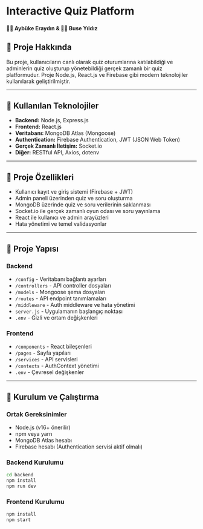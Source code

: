 # Interactive Quiz Platform 
#### 👩‍💻 Aybüke Eraydın & 👩‍💻 Buse Yıldız

## 📌 Proje Hakkında

Bu proje, kullanıcıların canlı olarak quiz oturumlarına katılabildiği ve adminlerin quiz oluşturup yönetebildiği gerçek zamanlı bir quiz platformudur. Proje Node.js, React.js ve Firebase gibi modern teknolojiler kullanılarak geliştirilmiştir.

---

## 🚀 Kullanılan Teknolojiler

- **Backend:** Node.js, Express.js
- **Frontend:** React.js
- **Veritabanı:** MongoDB Atlas (Mongoose)
- **Authentication:** Firebase Authentication, JWT (JSON Web Token)
- **Gerçek Zamanlı İletişim:** Socket.io
- **Diğer:** RESTful API, Axios, dotenv

---

## 🎯 Proje Özellikleri

- Kullanıcı kayıt ve giriş sistemi (Firebase + JWT)
- Admin paneli üzerinden quiz ve soru oluşturma
- MongoDB üzerinde quiz ve soru verilerinin saklanması
- Socket.io ile gerçek zamanlı oyun odası ve soru yayınlama
- React ile kullanıcı ve admin arayüzleri
- Hata yönetimi ve temel validasyonlar

---

## 📂 Proje Yapısı

### Backend

- `/config` - Veritabanı bağlantı ayarları
- `/controllers` - API controller dosyaları
- `/models` - Mongoose şema dosyaları
- `/routes` - API endpoint tanımlamaları
- `/middleware` - Auth middleware ve hata yönetimi
- `server.js` - Uygulamanın başlangıç noktası
- `.env` - Gizli ve ortam değişkenleri
  
### Frontend

- `/components` - React bileşenleri
- `/pages` - Sayfa yapıları
- `/services` - API servisleri
- `/contexts` - AuthContext yönetimi
- `.env` - Çevresel değişkenler

---

## 🔧 Kurulum ve Çalıştırma

### Ortak Gereksinimler

- Node.js (v16+ önerilir)
- npm veya yarn
- MongoDB Atlas hesabı
- Firebase hesabı (Authentication servisi aktif olmalı)

### Backend Kurulumu

```bash
cd backend
npm install
npm run dev
```
### Frontend Kurulumu

```bash
npm install
npm start
```


